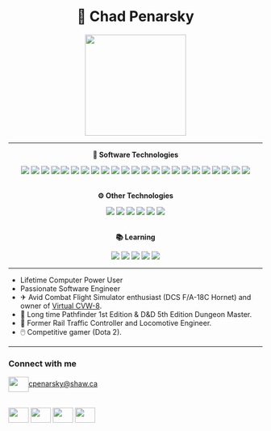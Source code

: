 <h1 align="center">👋 Chad Penarsky</h1>

<div id="header" align="center">
  <img src="images/railwaymeme.webp" width="200"/>
</div>

---

<p align="center"><b>💾 Software Technologies</b></p>
<div id="badges" align="center">
<img src="https://badgen.net/badge/icon/Java?icon=https://api.iconify.design/bxl/java.svg?color=white&label&color=487bb3">
<img src="https://badgen.net/badge/icon/Lua?icon=https://api.iconify.design/cib/lua.svg?color=white&label&color=5048b3">
<img src="https://badgen.net/badge/icon/Spring?icon=https://api.iconify.design/bxl/spring-boot.svg?color=white&label&color=4bb348">
<img src="https://badgen.net/badge/icon/Git?icon=https://api.iconify.design/bi/git.svg?color=white&label&color=2f2f2f">
<img src="https://badgen.net/badge/icon/HTML?icon=https://api.iconify.design/icomoon-free/html-five.svg?color=white&label&color=bf795b">
<img src="https://badgen.net/badge/icon/CSS?icon=https://api.iconify.design/fa6-brands/css3-alt.svg?color=white&label&color=5b75bf">
<img src="https://badgen.net/badge/icon/Google Cloud?icon=https://api.iconify.design/cib/google-cloud.svg?color=white&label&color=53b14a">
<img src="https://badgen.net/badge/icon/C%23?icon=https://api.iconify.design/teenyicons/c-sharp-solid.svg?color=white&label&color=752c85">
<img src="https://badgen.net/badge/icon/Windows?icon=windows&label&color=64b0b1">
<img src="https://badgen.net/badge/icon/Azure?icon=https://api.iconify.design/teenyicons/azure-solid.svg?color=white&label&color=2c4e85">
<img src="https://badgen.net/badge/icon/OAuth 2.0?icon=https://api.iconify.design/bi/shield-lock-fill.svg?color=white&label&color=818181">
<img src="https://badgen.net/badge/icon/Regex?icon=https://api.iconify.design/bi/regex.svg?color=white&label&color=b78cc0">
<img src="https://badgen.net/badge/icon/REST?icon=https://api.iconify.design/bxs/cog.svg?color=white&label&color=232323">
<img src="https://badgen.net/badge/icon/Gradle?icon=https://api.iconify.design/cib/gradle.svg?color=white&label&color=2c3385">
<img src="https://badgen.net/badge/icon/Python?icon=https://api.iconify.design/akar-icons/python-fill.svg?color=white&label&color=c0b98c">
<img src="https://badgen.net/badge/icon/GraphQL?icon=https://api.iconify.design/fontisto/graphql.svg?color=white&label&color=a24da3">
<img src="https://badgen.net/badge/icon/Docker?icon=https://api.iconify.design/mdi/docker.svg?color=white&label&color=3838b6">
<img src="https://badgen.net/badge/icon/Linux?icon=https://api.iconify.design/codicon/terminal-linux.svg?color=white&label&color=a8a8a8">
<img src="https://badgen.net/badge/icon/Tilt?icon=https://api.iconify.design/file-icons/tilt.svg?color=white&label&color=52c737">
<img src="https://badgen.net/badge/icon/NGINX?icon=https://api.iconify.design/simple-icons/nginx.svg?color=white&label&color=019639">
<img src="https://badgen.net/badge/icon/Kubernetes?icon=https://api.iconify.design/mdi/kubernetes.svg?color=white&label&color=3154d7">
<img src="https://badgen.net/badge/icon/Shell?icon=https://api.iconify.design/mdi/bash.svg?color=white&label&color=2f2f2f">
<img src="https://badgen.net/badge/icon/Helm?icon=https://api.iconify.design/simple-icons/helm.svg?color=white&label&color=091c84">
</div>

<br>

<p align="center"><b>⚙ Other Technologies</b></p>
<div id="badges" align="center">
<img src="https://badgen.net/badge/icon/Photoshop?icon=https://api.iconify.design/cib/adobe-photoshop.svg?color=white&label&color=1d64cf">
<img src="https://badgen.net/badge/icon/Illustrator?icon=https://api.iconify.design/cib/adobe-illustrator.svg?color=white&label&color=c08d3b">
<img src="https://badgen.net/badge/icon/InDesign?icon=https://api.iconify.design/cib/adobe-indesign.svg?color=white&label&color=791dcf">
<img src="https://badgen.net/badge/icon/Excel?icon=https://api.iconify.design/ant-design/file-excel-filled.svg?color=white&label&color=61ba3a">
<img src="https://badgen.net/badge/icon/Sheets?icon=https://api.iconify.design/simple-icons/googlesheets.svg?color=white&label&color=3aba4c">
<img src="https://badgen.net/badge/icon/DaVinci Resolve?icon=https://api.iconify.design/ph/film-reel.svg?color=white&label&color=c58a2e">
</div>

<br>

<p align="center"><b>📚 Learning</b></p>
<div id="badges" align="center">
<img src="https://badgen.net/badge/icon/JavaScript?icon=https://api.iconify.design/akar-icons/javascript-fill.svg?color=white&label&color=bfb95b">
<img src="https://badgen.net/badge/icon/Typescript?icon=https://api.iconify.design/akar-icons/typescript-fill.svg?color=white&label&color=8c9dc0">
<img src="https://badgen.net/badge/icon/React?icon=https://api.iconify.design/carbon/logo-react.svg?color=white&label&color=83d3e1">
<img src="https://badgen.net/badge/icon/PostgreSQL?icon=https://api.iconify.design/akar-icons/postgresql-fill.svg?color=white&label&color=354ebd">
<img src="https://badgen.net/badge/icon/Selenium?icon=https://api.iconify.design/simple-icons/selenium.svg?color=white&label&color=3897b6">
</div>

---

- Lifetime Computer Power User
- Passionate Software Engineer
- ✈ Avid Combat Flight Simulator enthusiast (DCS F/A-18C Hornet) and owner
  of <a href="https://virtualcvw8.com/" target="blank">Virtual CVW-8</a>.
- 🎲 Long time Pathfinder 1st Edition & D&D 5th Edition Dungeon Master.
- 🚂 Former Rail Traffic Controller and Locomotive Engineer.
- 🖱️ Competitive gamer (Dota 2).

---

### Connect with me

<a href="mailto:cpenarsky@shaw.ca" target="blank"><img align="center" src="https://api.iconify.design/ant-design/mail-outlined.svg?color=white" height="30" width="40" />cpenarsky@shaw.ca</a><br><br>

<p align="left">
<a href="https://www.linkedin.com/in/chad-penarsky-33a295237/" target="blank"><img align="center" src="https://api.iconify.design/akar-icons/linkedin-box-fill.svg?color=white" height="30" width="40" /></a>
<a href="https://github.com/dMARLAN" target="blank"><img align="center" src="https://api.iconify.design/akar-icons/github-fill.svg?color=white" height="30" width="40" /></a>
<a href="https://discordapp.com/users/112330203761496064/" target="blank"><img align="center" src="https://api.iconify.design/akar-icons/discord-fill.svg?color=white" height="30" width="40" /></a>
<a href="https://www.instagram.com/dmarlan/" target="blank"><img align="center" src="https://api.iconify.design/akar-icons/instagram-fill.svg?color=white" height="30" width="40" /></a>
